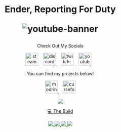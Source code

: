 <h1 align='center'>
Ender, Reporting For Duty
<p align='center'>
  <img alt="youtube-banner" height="" width="" src="https://i.imgur.com/tA2VUBB.png" />
</h1>

<p align='center'>
  Check Out My Socials

<p align='center'>
  
  <a href="https://steamcommunity.com/id/enderspy29/">
    <img alt="steam" height="40" src="https://cdn.jsdelivr.net/npm/@intergrav/devins-badges@3/assets/compact/available/steam_vector.svg">
    <!-- Alternative Steam Image <img alt="steam" height="56" src="https://cdn.jsdelivr.net/npm/@intergrav/devins-badges@3/assets/cozy/available/steam_vector.svg"> -->
</a>&nbsp;&nbsp;
  <a href="https://discord.com/invite/n6B7ChfwmU">
    <img alt="discord-singular" height="40" src="https://cdn.jsdelivr.net/npm/@intergrav/devins-badges@3/assets/compact/social/discord-singular_vector.svg">
    <!-- Alternative Discord Image <img alt="discord-singular" height="56" src="https://cdn.jsdelivr.net/npm/@intergrav/devins-badges@3/assets/cozy/social/discord-singular_vector.svg"> -->
</a>&nbsp;&nbsp;
  <a href="https://www.twitch.tv/EnderSpy29/">
    <img alt="twitch-singular" height="40" src="https://cdn.jsdelivr.net/npm/@intergrav/devins-badges@3/assets/compact/social/twitch-singular_vector.svg">
    <!-- Alternative Twitch Image <img alt="twitch-singular" height="56" src="https://cdn.jsdelivr.net/npm/@intergrav/devins-badges@3/assets/cozy/social/twitch-singular_vector.svg"> -->
</a>&nbsp;&nbsp;
  <a href="https://www.youtube.com/@EnderSpy29">
    <img alt="youtube-singular" height="40" src="https://cdn.jsdelivr.net/npm/@intergrav/devins-badges@3/assets/compact/social/youtube-singular_vector.svg">
    <!-- Alternative Youtube Image <img alt="youtube-singular" height="56" src="https://cdn.jsdelivr.net/npm/@intergrav/devins-badges@3/assets/cozy/social/youtube-singular_vector.svg"> -->
</a>&nbsp;&nbsp;

<p align='center'>
You can find my projects below!

<p align='center'>

  <a href="https://modrinth.com/user/EnderSpy29">
    <img alt="modrinth" height="40" src="https://cdn.jsdelivr.net/npm/@intergrav/devins-badges@3/assets/compact/available/modrinth_vector.svg">
    <!-- Alternative Modrinth Image <img alt="modrinth" height="56" src="https://cdn.jsdelivr.net/npm/@intergrav/devins-badges@3/assets/cozy/available/modrinth_vector.svg"> -->
</a>&nbsp;&nbsp;
  <a href="https://www.curseforge.com/members/enderspy29/projects">
    <img alt="curseforge" height="40" src="https://cdn.jsdelivr.net/npm/@intergrav/devins-badges@3/assets/compact/available/curseforge_vector.svg">
    <!-- Alternative Curseforge Image <img alt="curseforge" height="56" src="https://cdn.jsdelivr.net/npm/@intergrav/devins-badges@3/assets/cozy/available/curseforge_vector.svg"> -->

<p align='center'>
  <a href="#"><img src="https://github-readme-stats.vercel.app/api?username=EnderSpy29&show_icons=true&theme=midnight-purple">

<p align='center'>
  💻 The Build<br/><br/>
  <img src="https://img.shields.io/badge/Windows%2010-%239745F5?style=for-the-badge&logo=windows10&label=OS&labelColor=%23000000" />
  <img src="https://img.shields.io/badge/Ryzen%205%205600X-%239745F5?style=for-the-badge&logo=amd&label=CPU&labelColor=%23000000" />
  <img src="https://img.shields.io/badge/32GB-%239745F5?style=for-the-badge&logo=corsair&label=Ram&labelColor=%23000000" />
  <img src="https://img.shields.io/badge/Radeon%20RX%207600-%239745F5?style=for-the-badge&logo=amd&label=GPU&labelColor=%23000000" />


